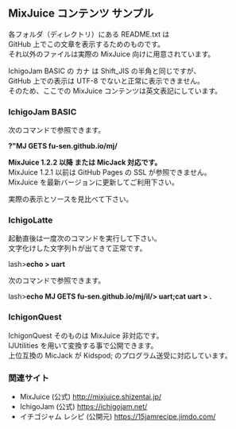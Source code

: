 ## MixJuice コンテンツ サンプル

各フォルダ（ディレクトリ）にある README.txt は<br>
GitHub 上でこの文章を表示するためのものです。<br>
それ以外のファイルは実際の MixJuice 向けに用意されています。

IchigoJam BASIC の カナ は Shift_JIS の半角と同じですが、<br>
GitHub 上での表示は UTF-8 でないと正常に表示できません。<br>
そのため、ここでの MixJuice コンテンツは英文表記にしています。

### IchigoJam BASIC

次のコマンドで参照できます。

**?"MJ GETS fu-sen.github.io/mj/**

**MixJuice 1.2.2 以降 または MicJack 対応です。**<br>
MixJuice 1.2.1 以前は GitHub Pages の SSL が参照できません。<br>
MixJuice を最新バージョンに更新してご利用下さい。

実際の表示とソースを見比べて下さい。

### IchigoLatte

起動直後は一度次のコマンドを実行して下さい。<br>
文字化けした文字列ｈが出てきて正常です。

lash>**echo > uart**

次のコマンドで参照できます。

lash>**echo MJ GETS fu-sen.github.io/mj/il/> uart;cat uart > .**

### IchigonQuest

IchigonQuest そのものは MixJuice 非対応です。<br>
IJUtilities を用いて変換する事で公開できます。<br>
上位互換の MicJack が Kidspod; のプログラム送受に対応しています。

### 関連サイト

* MixJuice (公式) http://mixjuice.shizentai.jp/
* IchigoJam (公式) https://ichigojam.net/
* イチゴジャム レシピ (公開元) https://15jamrecipe.jimdo.com/

